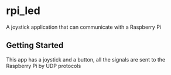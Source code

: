 # rpi_led

A joystick application that can communicate with a Raspberry Pi

## Getting Started

This app has a joystick and a button, all the signals are sent to the Raspberry Pi by UDP protocols
